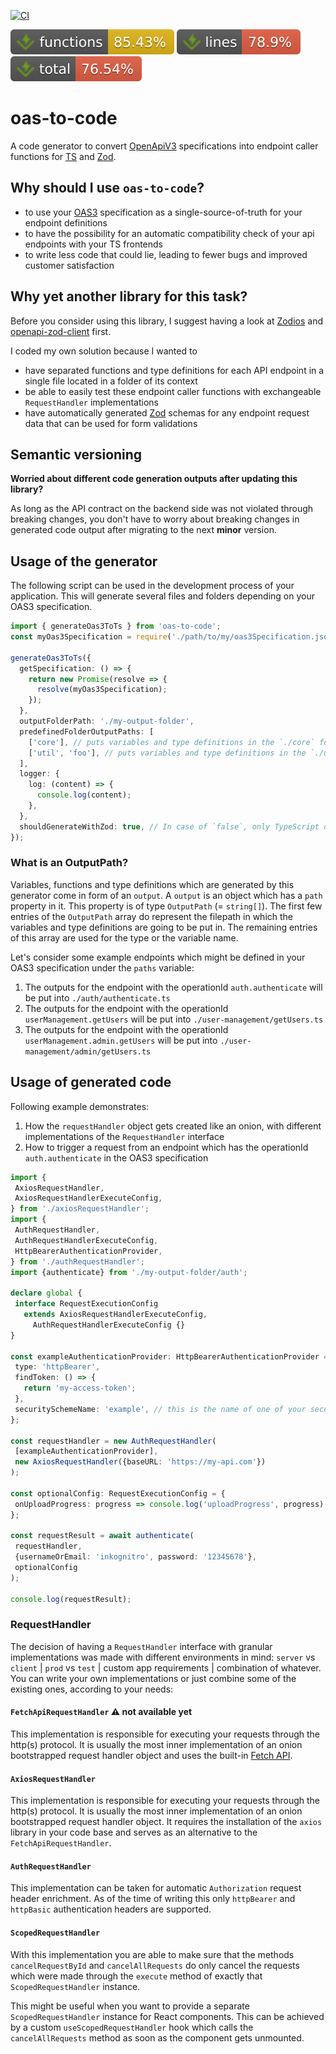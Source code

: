 [![CI](https://github.com/inkognitro/oas-to-code/actions/workflows/ci.yml/badge.svg)](https://github.com/inkognitro/oas-to-code/actions?query=workflow%3Aci)

![Functions](./badges/jest/coverage-functions.svg)
![Lines](./badges/jest/coverage-lines.svg)
![Total](./badges/jest/coverage-total.svg)

# oas-to-code
A code generator to convert [OpenApiV3](https://swagger.io/specification/) specifications into endpoint caller functions for [TS](https://www.typescriptlang.org/) and [Zod](https://zod.dev).

## Why should I use `oas-to-code`?
- to use your [OAS3](https://swagger.io/specification/) specification as a single-source-of-truth for your endpoint definitions
- to have the possibility for an automatic compatibility check of your api endpoints with your TS frontends
- to write less code that could lie, leading to fewer bugs and improved customer satisfaction

## Why yet another library for this task?
Before you consider using this library, I suggest having a look at [Zodios](https://www.zodios.org/)
and [openapi-zod-client](https://github.com/astahmer/openapi-zod-client) first.

I coded my own solution because I wanted to
- have separated functions and type definitions for each API endpoint in a single file located in a folder of its context
- be able to easily test these endpoint caller functions with exchangeable `RequestHandler` implementations
- have automatically generated [Zod](https://zod.dev) schemas for any endpoint request data that can be used for form validations

## Semantic versioning
**Worried about different code generation outputs after updating this library?**

As long as the API contract on the backend side was not violated through breaking changes,
you don't have to worry about breaking changes in generated code output after migrating to the next **minor** version.


## Usage of the generator
The following script can be used in the development process of your application.
This will generate several files and folders depending on your OAS3 specification.

```typescript
import { generateOas3ToTs } from 'oas-to-code';
const myOas3Specification = require('./path/to/my/oas3Specification.json');

generateOas3ToTs({
  getSpecification: () => {
    return new Promise(resolve => {
      resolve(myOas3Specification);
    });
  },
  outputFolderPath: './my-output-folder',
  predefinedFolderOutputPaths: [
    ['core'], // puts variables and type definitions in the `./core` folder for generated outputs which have an `OutputPath` starting with ['core']
    ['util', 'foo'], // puts variables and type definitions in the `./util/foo` folder for generated outputs which have an `OutputPath` starting with ['util', 'foo']
  ],
  logger: {
    log: (content) => {
      console.log(content);
    },
  },
  shouldGenerateWithZod: true, // In case of `false`, only TypeScript output is generated without Zod schemas
});
```

### What is an OutputPath?
Variables, functions and type definitions which are generated by this generator come in form of an `output`.
A `output` is an object which has a `path` property in it. This property is of type `OutputPath` (= `string[]`).
The first few entries of the `OutputPath` array do represent the filepath in which the variables and type definitions are going to be put in.
The remaining entries of this array are used for the type or the variable name.

Let's consider some example endpoints which might be defined in your OAS3 specification under the `paths` variable:

1. The outputs for the endpoint with the operationId `auth.authenticate` will be put into `./auth/authenticate.ts`
2. The outputs for the endpoint with the operationId `userManagement.getUsers` will be put into `./user-management/getUsers.ts`
3. The outputs for the endpoint with the operationId `userManagement.admin.getUsers` will be put into `./user-management/admin/getUsers.ts`

## Usage of generated code
Following example demonstrates:
1. How the `requestHandler` object gets created like an onion, with different implementations of the `RequestHandler` interface
2. How to trigger a request from an endpoint which has the operationId `auth.authenticate` in the OAS3 specification

 ```typescript
import {
  AxiosRequestHandler,
  AxiosRequestHandlerExecuteConfig,
} from './axiosRequestHandler';
import {
  AuthRequestHandler,
  AuthRequestHandlerExecuteConfig,
  HttpBearerAuthenticationProvider,
} from './authRequestHandler';
import {authenticate} from './my-output-folder/auth';

declare global {
  interface RequestExecutionConfig
    extends AxiosRequestHandlerExecuteConfig,
      AuthRequestHandlerExecuteConfig {}
}

const exampleAuthenticationProvider: HttpBearerAuthenticationProvider = {
  type: 'httpBearer',
  findToken: () => {
    return 'my-access-token';
  },
  securitySchemeName: 'example', // this is the name of one of your security definitions in your OAS3 specification
};

const requestHandler = new AuthRequestHandler(
  [exampleAuthenticationProvider],
  new AxiosRequestHandler({baseURL: 'https://my-api.com'})
);

const optionalConfig: RequestExecutionConfig = {
  onUploadProgress: progress => console.log('uploadProgress', progress),
};

const requestResult = await authenticate(
  requestHandler,
  {usernameOrEmail: 'inkognitro', password: '12345678'},
  optionalConfig
);

console.log(requestResult);
```

### RequestHandler
The decision of having a `RequestHandler` interface with granular implementations was made with different environments
in mind: `server` vs `client` | `prod` vs `test` | custom app requirements | combination of whatever.
You can write your own implementations or just combine some of the existing ones, according to your needs:

#### `FetchApiRequestHandler` :warning: not available yet
This implementation is responsible for executing your requests through the http(s) protocol.
It is usually the most inner implementation of an onion bootstrapped request handler object
and uses the built-in [Fetch API](https://developer.mozilla.org/en-US/docs/Web/API/Fetch_API).

#### `AxiosRequestHandler`
This implementation is responsible for executing your requests through the http(s) protocol.
It is usually the most inner implementation of an onion bootstrapped request handler object.
It requires the installation of the `axios` library in your code base
and serves as an alternative to the `FetchApiRequestHandler`.

#### `AuthRequestHandler`
This implementation can be taken for automatic `Authorization` request header enrichment.
As of the time of writing this only `httpBearer` and `httpBasic` authentication headers are supported.

#### `ScopedRequestHandler`
With this implementation you are able to make sure that the methods `cancelRequestById` and `cancelAllRequests` do only
cancel the requests which were made through the `execute` method of exactly that `ScopedRequestHandler` instance.

This might be useful when you want to provide a separate `ScopedRequestHandler` instance for React components.
This can be achieved by a custom `useScopedRequestHandler` hook which calls the `cancelAllRequests` method as soon as
the component gets unmounted.
